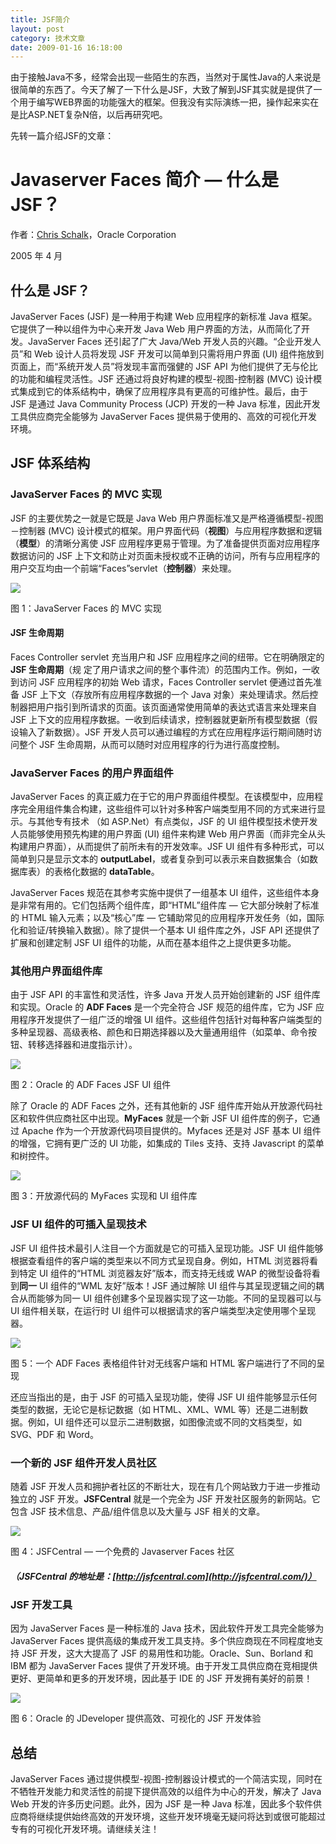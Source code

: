 ```yaml
---
title: JSF简介
layout: post
category: 技术文章
date: 2009-01-16 16:18:00
---
```


由于接触Java不多，经常会出现一些陌生的东西，当然对于属性Java的人来说是很简单的东西了。今天了解了一下什么是JSF，大致了解到JSF其实就是提供了一个用于编写WEB界面的功能强大的框架。但我没有实际演练一把，操作起来实在是比ASP.NET复杂N倍，以后再研究吧。

先转一篇介绍JSF的文章：

# Javaserver Faces 简介 — 什么是 JSF？

作者：[Chris Schalk](http://jroller.com/page/cschalk)，Oracle Corporation

2005 年 4 月

## 什么是 JSF？

 JavaServer Faces (JSF) 是一种用于构建 Web 应用程序的新标准 Java 框架。它提供了一种以组件为中心来开发 Java Web 用户界面的方法，从而简化了开发。JavaServer Faces 还引起了广大 Java/Web 开发人员的兴趣。&#8220;企业开发人员&#8221;和 Web 设计人员将发现 JSF 开发可以简单到只需将用户界面 (UI) 组件拖放到页面上，而&#8220;系统开发人员&#8221;将发现丰富而强健的 JSF API 为他们提供了无与伦比的功能和编程灵活性。JSF 还通过将良好构建的模型-视图-控制器 (MVC) 设计模式集成到它的体系结构中，确保了应用程序具有更高的可维护性。最后，由于 JSF 是通过 Java Community Process (JCP) 开发的一种 Java 标准，因此开发工具供应商完全能够为 JavaServer Faces 提供易于使用的、高效的可视化开发环境。

## JSF 体系结构

### JavaServer Faces 的 MVC 实现

 JSF 的主要优势之一就是它既是 Java Web 用户界面标准又是严格遵循模型-视图－控制器 (MVC) 设计模式的框架。用户界面代码（**视图**）与应用程序数据和逻辑（**模型**）的清晰分离使 JSF 应用程序更易于管理。为了准备提供页面对应用程序数据访问的 JSF 上下文和防止对页面未授权或不正确的访问，所有与应用程序的用户交互均由一个前端&#8220;Faces&#8221;servlet（**控制器**）来处理。 

![](http://www.oracle.com/technology/tech/java/newsletter/articles/introjsf/mvc.jpg)

图 1：JavaServer Faces 的 MVC 实现

#### JSF 生命周期

Faces Controller servlet 充当用户和 JSF 应用程序之间的纽带。它在明确限定的 **JSF 生命周期**（规 定了用户请求之间的整个事件流）的范围内工作。例如，一收到访问 JSF 应用程序的初始 Web 请求，Faces Controller servlet 便通过首先准备 JSF 上下文（存放所有应用程序数据的一个 Java 对象）来处理请求。然后控制器把用户指引到所请求的页面。该页面通常使用简单的表达式语言来处理来自 JSF 上下文的应用程序数据。一收到后续请求，控制器就更新所有模型数据（假设输入了新数据）。JSF 开发人员可以通过编程的方式在应用程序运行期间随时访问整个 JSF 生命周期，从而可以随时对应用程序的行为进行高度控制。

### JavaServer Faces 的用户界面组件

 JavaServer Faces 的真正威力在于它的用户界面组件模型。在该模型中，应用程序完全用组件集合构建，这些组件可以针对多种客户端类型用不同的方式来进行显示。与其他专有技术 （如 ASP.Net）有点类似，JSF 的 UI 组件模型技术使开发人员能够使用预先构建的用户界面 (UI) 组件来构建 Web 用户界面（而非完全从头构建用户界面），从而提供了前所未有的开发效率。JSF UI 组件有多种形式，可以简单到只是显示文本的 **outputLabel**，或者复杂到可以表示来自数据集合（如数据库表）的表格化数据的 **dataTable**。 

JavaServer Faces 规范在其参考实施中提供了一组基本 UI 组件，这些组件本身是非常有用的。它们包括两个组件库，即&#8220;HTML&#8221;组件库 — 它大部分映射了标准的 HTML 输入元素；以及&#8220;核心&#8221;库 — 它辅助常见的应用程序开发任务（如，国际化和验证/转换输入数据）。除了提供一个基本 UI 组件库之外，JSF API 还提供了扩展和创建定制 JSF UI 组件的功能，从而在基本组件之上提供更多功能。

### 其他用户界面组件库

由于 JSF API 的丰富性和灵活性，许多 Java 开发人员开始创建新的 JSF 组件库和实现。Oracle 的 **ADF Faces** 是一个完全符合 JSF 规范的组件库，它为 JSF 应用程序开发提供了一组广泛的增强 UI 组件。这些组件包括针对每种客户端类型的多种呈现器、高级表格、颜色和日期选择器以及大量通用组件（如菜单、命令按钮、转移选择器和进度指示计）。 

![](http://www.oracle.com/technology/tech/java/newsletter/articles/introjsf/UIcomps.jpg)

图 2：Oracle 的 ADF Faces JSF UI 组件

除了 Oracle 的 ADF Faces 之外，还有其他新的 JSF 组件库开始从开放源代码社区和软件供应商社区中出现。**MyFaces** 就是一个新 JSF UI 组件库的例子，它通过 Apache 作为一个开放源代码项目提供的。Myfaces 还是对 JSF 基本 UI 组件的增强，它拥有更广泛的 UI 功能，如集成的 Tiles 支持、支持 Javascript 的菜单和树控件。

![](http://www.oracle.com/technology/tech/java/newsletter/articles/introjsf/myfaces-sm.jpg)

图 3：开放源代码的 MyFaces 实现和 UI 组件库

### JSF UI 组件的可插入呈现技术

JSF UI 组件技术最引人注目一个方面就是它的可插入呈现功能。JSF UI 组件能够根据查看组件的客户端的类型来以不同方式呈现自身。例如，HTML 浏览器将看到特定 UI 组件的&#8220;HTML 浏览器友好&#8221;版本，而支持无线或 WAP 的微型设备将看到**同一** UI 组件的&#8220;WML 友好&#8221;版本！JSF 通过解除 UI 组件与其呈现逻辑之间的耦合从而能够为同一 UI 组件创建多个呈现器实现了这一功能。不同的呈现器可以与 UI 组件相关联，在运行时 UI 组件可以根据请求的客户端类型决定使用哪个呈现器。

![](http://www.oracle.com/technology/tech/java/newsletter/articles/introjsf/pluggable2.jpg)

图 5：一个 ADF Faces 表格组件针对无线客户端和 HTML 客户端进行了不同的呈现

还应当指出的是，由于 JSF 的可插入呈现功能，使得 JSF UI 组件能够显示任何类型的数据，无论它是标记数据（如 HTML、XML、WML 等）还是二进制数据。例如，UI 组件还可以显示二进制数据，如图像流或不同的文档类型，如 SVG、PDF 和 Word。

### 一个新的 JSF 组件开发人员社区

随着 JSF 开发人员和拥护者社区的不断壮大，现在有几个网站致力于进一步推动独立的 JSF 开发。**JSFCentral** 就是一个完全为 JSF 开发社区服务的新网站。它包含 JSF 技术信息、产品/组件信息以及大量与 JSF 相关的文章。 

![](http://www.oracle.com/technology/tech/java/newsletter/articles/introjsf/jsf_logo.gif)

图 4：JSFCentral — 一个免费的 Javaserver Faces 社区

##### （JSFCentral 的地址是：[http://jsfcentral.com](http://jsfcentral.com/)）

### JSF 开发工具

 因为 JavaServer Faces 是一种标准的 Java 技术，因此软件开发工具完全能够为 JavaServer Faces 提供高级的集成开发工具支持。多个供应商现在不同程度地支持 JSF 开发，这大大提高了 JSF 的易用性和功能。Oracle、Sun、Borland 和 IBM 都为 JavaServer Faces 提供了开发环境。由于开发工具供应商在竞相提供更好、更简单和更多的开发环境，因此基于 IDE 的 JSF 开发拥有美好的前景！

![](http://www.oracle.com/technology/tech/java/newsletter/articles/introjsf/JSF_IDE.jpg)

图 6：Oracle 的 JDeveloper 提供高效、可视化的 JSF 开发体验

## 总结

JavaServer Faces 通过提供模型-视图-控制器设计模式的一个简洁实现，同时在不牺牲开发能力和灵活性的前提下提供高效的以组件为中心的开发，解决了 Java Web 开发的许多历史问题。此外，因为 JSF 是一种 Java 标准，因此多个软件供应商将继续提供始终高效的开发环境，这些开发环境毫无疑问将达到或很可能超过专有的可视化开发环境。请继续关注！

 
